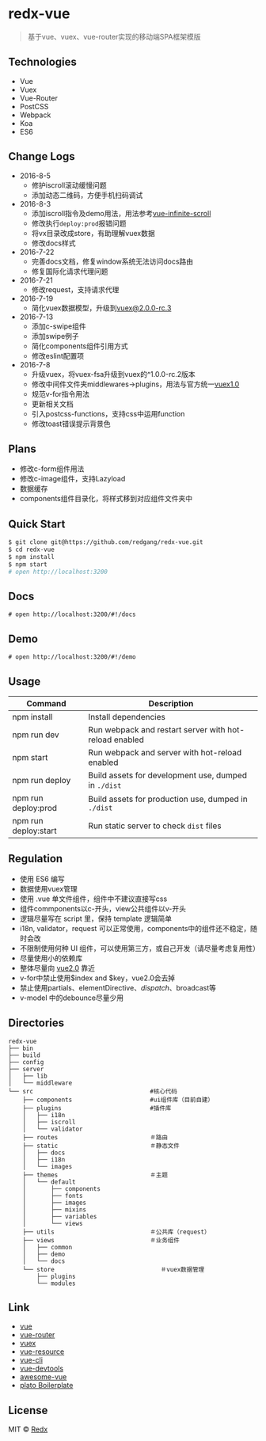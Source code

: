# redx-vue
> 基于vue、vuex、vue-router实现的移动端SPA框架模版

## Technologies
- Vue
- Vuex
- Vue-Router
- PostCSS
- Webpack
- Koa
- ES6

## Change Logs
- 2016-8-5
  - 修护iscroll滚动缓慢问题
  - 添加动态二维码，方便手机扫码调试
- 2016-8-3
  - 添加iscroll指令及demo用法，用法参考[vue-infinite-scroll](https://github.com/ElemeFE/vue-infinite-scroll)
  - 修改执行`deploy:prod`报错问题
  - 将vx目录改成store，有助理解vuex数据
  - 修改docs样式
- 2016-7-22
  - 完善docs文档，修复window系统无法访问docs路由
  - 修复国际化请求代理问题
- 2016-7-21
  - 修改request，支持请求代理
- 2016-7-19
  - 简化vuex数据模型，升级到[vuex@2.0.0-rc.3](https://github.com/vuejs/vuex/releases/tag/v2.0.0-rc.1)
- 2016-7-13
  - 添加c-swipe组件
  - 添加swipe例子
  - 简化components组件引用方式
  - 修改eslint配置项
- 2016-7-8
  - 升级vuex，将vuex-fsa升级到vuex的^1.0.0-rc.2版本
  - 修改中间件文件夹middlewares->plugins，用法与官方统一[vuex1.0](http://vuex.vuejs.org/en/plugins.html)
  - 规范v-for指令用法
  - 更新相关文档
  - 引入postcss-functions，支持css中运用function
  - 修改toast错误提示背景色

## Plans
- 修改c-form组件用法
- 修改c-image组件，支持Lazyload
- 数据缓存
- components组件目录化，将样式移到对应组件文件夹中

## Quick Start

```bash
$ git clone git@https://github.com/redgang/redx-vue.git
$ cd redx-vue
$ npm install
$ npm start
# open http://localhost:3200
```
## Docs
```
# open http://localhost:3200/#!/docs
```

## Demo
```
# open http://localhost:3200/#!/demo
```

## Usage
|Command|Description|
|---|---|
|npm install|Install dependencies|
|npm run dev|Run webpack and restart server with hot-reload enabled|
|npm start|Run webpack and server with hot-reload enabled|
|npm run deploy|Build assets for development use, dumped in `./dist`|
|npm run deploy:prod|Build assets for production use, dumped in `./dist`|
|npm run deploy:start|Run static server to check `dist` files|


## Regulation
- 使用 ES6 编写
- 数据使用vuex管理
- 使用 .vue 单文件组件，组件中不建议直接写css
- 组件commponents以c-开头，view公共组件以v-开头
- 逻辑尽量写在 script 里，保持 template 逻辑简单
- i18n, validator，request 可以正常使用，components中的组件还不稳定，随时会改
- 不限制使用何种 UI 组件，可以使用第三方，或自己开发（请尽量考虑复用性）
- 尽量使用小的依赖库
- 整体尽量向 [vue2.0](https://github.com/vuejs/vue/issues/2873) 靠近
- v-for中禁止使用$index and $key，vue2.0会去掉
- 禁止使用partials、elementDirective、$dispatch、$broadcast等
- v-model 中的debounce尽量少用


## Directories
```
redx-vue
├── bin
├── build
├── config
├── server
│   ├── lib
│   └── middleware
└── src                                 #核心代码
    ├── components                      #ui组件库（目前自建）
    ├── plugins                         #插件库
    │   ├── i18n
    │   ├── iscroll
    │   └── validator
    ├── routes                          ＃路由
    ├── static                          ＃静态文件
    │   ├── docs
    │   ├── i18n                        
    │   └── images
    ├── themes                          ＃主题
    │   └── default
    │       ├── components              
    │       ├── fonts                   
    │       ├── images
    │       ├── mixins                  
    │       ├── variables               
    │       └── views                   
    ├── utils                           ＃公共库（request）
    ├── views                           ＃业务组件
    │   ├── common                      
    │   ├── demo                        
    │   └── docs                        
    └── store                              ＃vuex数据管理
        ├── plugins
        └── modules
```

## Link
- [vue](https://github.com/vuejs/vue) 
- [vue-router](https://github.com/vuejs/vue-router)
- [vuex](https://github.com/vuejs/vuex)
- [vue-resource](https://github.com/vuejs/vue-resource)
- [vue-cli](https://github.com/vuejs/vue-cli)
- [vue-devtools](https://github.com/vuejs/vue-devtools)
- [awesome-vue](https://github.com/vuejs/awesome-vue)
- [plato Boilerplate](https://github.com/crossjs/plato)

## License

MIT &copy; [Redx](https://github.com/redgang)